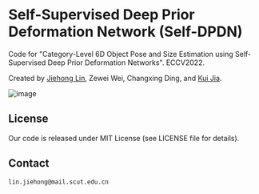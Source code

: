 # Self-Supervised Deep Prior Deformation Network (Self-DPDN)
Code for "Category-Level 6D Object Pose and Size Estimation using Self-Supervised Deep Prior Deformation Networks". ECCV2022.

Created by [Jiehong Lin](https://jiehonglin.github.io/), Zewei Wei, Changxing Ding, and [Kui Jia](http://kuijia.site/).

![image](https://github.com/JiehongLin/Self-DPDN/tree/main/pic/overview.png)


## License
Our code is released under MIT License (see LICENSE file for details).

## Contact
`lin.jiehong@mail.scut.edu.cn`
